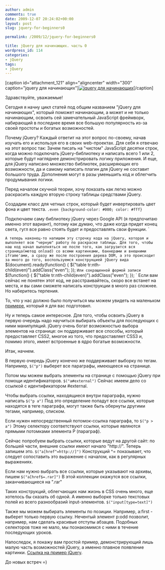 ```yaml
---
author: admin
comments: true
date: 2009-12-07 20:24:02+00:00
layout: post
slug: jquery-for-beginners0

permalink: /2009/12/jquery-for-beginners0

title: jQuery для начинающих. часть 0
wordpress_id: 114
categories:
- jQuery
tags:
- jQuery
---
```


[caption id="attachment_121" align="aligncenter" width="300" caption="jquery для начинающих"][![jquery для начинающих](http://vredniy.ru/wp-content/uploads/2009/12/jquery-300x184.jpg)](http://vredniy.ru/wp-content/uploads/2009/12/jquery.jpg)[/caption]

Здравствуйте, уважаемые!

Сегодня я начну цикл статей под общим названием "jQuery для начинающих", который поможет начинающим, а может и не только начинающим, освоить сей замечательный JavaScript фреймворк, набирающий в последнее время все большую популярность из-за своей простоты и богатых возможностей.
<!-- more -->
Почему jQuery? Каждый ответит на этот вопрос по-своему, начав изучать его и используя его в своих web-проектах. Для себя я отвечаю на этот вопрос так: Зачем писать на "чистом" JavaScript десятки строк, когда можно подключать jQuery-библиотеку и написать всего 1 или 2, которые будут нагляднее демонстрировать логику приложения. И еще, для jQuery написано множество библиотек, расширяющих его возможности, да и самому написать плагин для jQuery не составит большого труда. Дополнения могут в разы уменьшить код и облегчить продумывания логики.

Перед началом скучной теории, хочу показать как легко можно раскрасить каждую вторую строку таблицы средствами jQuery.

Создадим класс для четных строк, который будет инвертировать цвет фона и цвет текста.
`
.even {background-color: #000; color: #fff}
`

Подключаем саму библиотеку jQuery через Google API (я предпочитаю именно этот вариант), потому как думаю, что даже когда придет конец света, гугл все равно стоять будет и предоставлять свои функции.
`

`
А теперь наконец-то напишем эту строчку кода на jQuery, которая и выполняет всю "черную" работу по раскраске таблицы. Для того, чтобы наш код начал выполняться не после того, как загрузится вся страница(метод onload) со всеми картинками, баннерами и внешними iframe'ами, а сразу же после построения дерева DOM, а это происходит за много до того, воспользуемся конструкцией jQuery вида
`
$(document).ready(function() {
$("table tr:nth-child(even)").addClass("even");
});
`
Или сокращенной формой записи
`
$(function() {
$("table tr:nth-child(even)").addClass("even");
});
`
Если вам сейчас не понятен этот код, не расстраивайтесь, скоро все встанет на места, и вы сами сможете написать конструкции в много раз сложнее. Но наберитесь терпения.

То, что у нас должно было получиться мы можем увидеть на маленьком [примере](/examples/jquery/0/), который я для вас подготовил.

Ну и теперь самое интересное. Для того, чтобы освоить jQuery в первую очередь надо научиться выбирать объекты для последующих с ними манипуляций. jQuery очень богат возможностью выбора элементов на странице: он поддерживает все способы, который предоставляет CSS2, многое из того, что предоставляет CSS3 и, помимо этого, имеет встроенные в ядро богатые возможности.

Итак, начнем.

В первую очередь jQuery конечно же поддерживает выборку по тегам. Например,
`
$("p")
`
выберет все параграфы, имеющееся на странице.

Потом мы можем выбрать элементы на странице с помощью jQuery при помощи идентификаторов.
`
$("a#external")
`
Сейчас имеем дело со ссылкой с идентификатором #external.

Чтобы выбрать ссылки, находящиеся внутри параграфа, нужно написать
`
$("p a")
`
Под это определение попадут все ссылки, которые находятся в теге параграфа, могут также быть обернуты другими тегами, например, списком.

Если нужен непосредственный потомок-ссылка параграфа, то
`
$("p > a")
`
Этому селектору соответствуют ссылки, которые являются прямыми потомками элемента P (параграф).

Сейчас попробуем выбрать ссылки, которые ведут на другой сайт: по большей части, внешние ссылки имеют начало "http://". Теперь запишем это.
`
$("a[href^=http://]")
`
Конструкций ^= показывает, что следует сопоставить это выражение с началом, как в регулярных выражениях.

Если нам нужно выбрать все ссылки, которые указывают на архивы, пишем
`
$("a[href$=.rar]")
`
В этой коллекции окажутся все ссылки, заканчивающиеся на ".rar"

Таких конструкций, облегчающих нам жизнь в CSS очень много, еще хотелось бы сказать об одной. А именно выборке только текстовых полей из всего разнообразий input-элементов.
`
$("input[type=text]")
`

Также мы можем выбирать элементы по позиции.
Например, a:first - выберет только первую ссылку.
Нечентый элемент p:odd позволит, например, нам сделать красивые отступы абзацев.
Подобных селекторов тоже не мало, мы познакомимся с ними в течение последующих уроков.

Напоследок, я покажу вам простой пример, демонстрирующий лишь малую часть возможностей jQuery, а именно плавное появление картинки. [Ссылка на пример jQuery](/examples/jquery/0/index2.html).

До новых встреч =)
